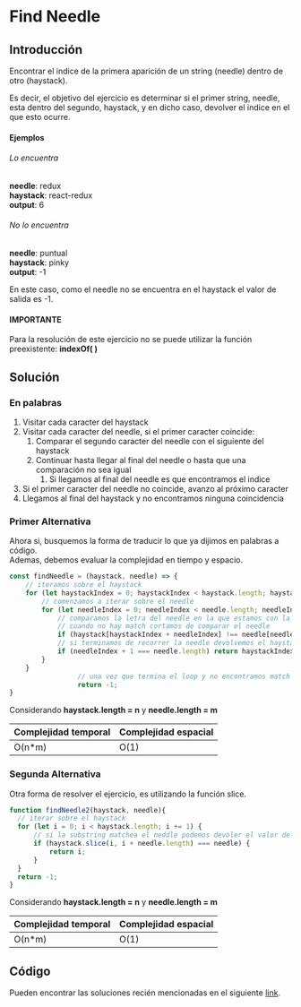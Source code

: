 

# Find Needle
## Introducción
Encontrar el indice de la primera aparición de un string (needle) dentro de otro (haystack).

Es decir, el objetivo del ejercicio es determinar si el primer string, needle, esta dentro del segundo, haystack, y en dicho caso, devolver el indice en el que esto ocurre.    

#### Ejemplos
###### Lo encuentra
**needle**: redux       
**haystack**: react-redux        
**output**: 6       

###### No lo encuentra
**needle**: puntual           
**haystack**: pinky          
**output**: -1             

En este caso, como el needle no se encuentra en el haystack el valor de salida es -1.

#### IMPORTANTE
Para la resolución de este ejercicio no se puede utilizar la función preexistente: <b>indexOf( )</b>


## Solución
### En palabras
1. Visitar cada caracter del haystack
2. Visitar cada caracter del needle, si el primer caracter coincide:  
    1. Comparar el segundo caracter del needle con el siguiente del haystack
    2. Continuar hasta llegar al final del needle o hasta que una comparación no sea igual
        1. Si llegamos al final del needle es que encontramos el indice
3. Si el primer caracter del needle no coincide, avanzo al próximo caracter
4. Llegamos al final del haystack y no encontramos ninguna coincidencia     

### Primer Alternativa
Ahora si, busquemos la forma de traducir lo que ya dijimos en palabras a código.<br/>
Ademas, debemos evaluar la complejidad en tiempo y espacio.
```javascript
const findNeedle = (haystack, needle) => {
    // iteramos sobre el haystack
    for (let haystackIndex = 0; haystackIndex < haystack.length; haystackIndex += 1) {
        // comenzamos a iterar sobre el needle
        for (let needleIndex = 0; needleIndex < needle.length; needleIndex += 1 ) {
            // comparamos la letra del needle en la que estamos con la letra del haystack
            // cuando no hay match cortamos de comparar el needle
            if (haystack[haystackIndex + needleIndex] !== needle[needleIndex]) break;
            // si terminamos de recorrer la needle devolvemos el haystackIndex
            if (needleIndex + 1 === needle.length) return haystackIndex;
        }
    }
                 // una vez que termina el loop y no encontramos match devolvemos -1
                 return -1;
}
```
Considerando **haystack.length = n** y **needle.length = m**

Complejidad temporal | Complejidad espacial
--|--
O(n*m)|O(1)

### Segunda Alternativa
Otra forma de resolver el ejercicio, es utilizando la función slice.

```javascript
function findNeedle2(haystack, needle){
  // iterar sobre el haystack
  for (let i = 0; i < haystack.length; i += 1) {
      // si la substring matchea el neddle podemos devoler el valor de i
      if (haystack.slice(i, i + needle.length) === needle) {
          return i;
      }
  }
  return -1;
}
```
Considerando **haystack.length = n** y **needle.length = m**

Complejidad temporal | Complejidad espacial
--|--
O(n*m)|O(1)


## Código
Pueden encontrar las soluciones recién mencionadas en el siguiente [link](https://repl.it/Jc2b/0).
